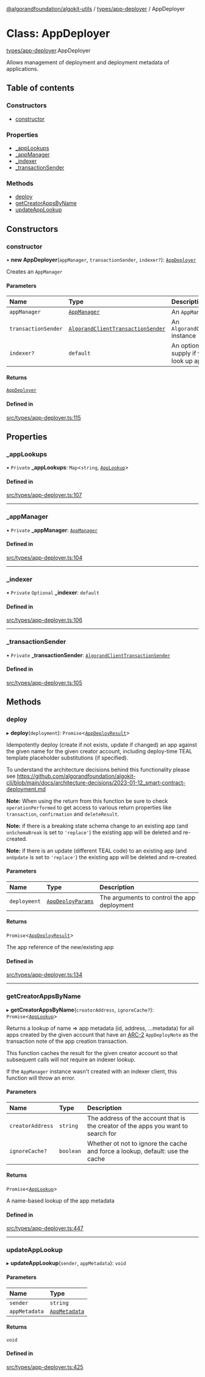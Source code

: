 [@algorandfoundation/algokit-utils](../README.md) / [types/app-deployer](../modules/types_app_deployer.md) / AppDeployer

# Class: AppDeployer

[types/app-deployer](../modules/types_app_deployer.md).AppDeployer

Allows management of deployment and deployment metadata of applications.

## Table of contents

### Constructors

- [constructor](types_app_deployer.AppDeployer.md#constructor)

### Properties

- [\_appLookups](types_app_deployer.AppDeployer.md#_applookups)
- [\_appManager](types_app_deployer.AppDeployer.md#_appmanager)
- [\_indexer](types_app_deployer.AppDeployer.md#_indexer)
- [\_transactionSender](types_app_deployer.AppDeployer.md#_transactionsender)

### Methods

- [deploy](types_app_deployer.AppDeployer.md#deploy)
- [getCreatorAppsByName](types_app_deployer.AppDeployer.md#getcreatorappsbyname)
- [updateAppLookup](types_app_deployer.AppDeployer.md#updateapplookup)

## Constructors

### constructor

• **new AppDeployer**(`appManager`, `transactionSender`, `indexer?`): [`AppDeployer`](types_app_deployer.AppDeployer.md)

Creates an `AppManager`

#### Parameters

| Name | Type | Description |
| :------ | :------ | :------ |
| `appManager` | [`AppManager`](types_app_manager.AppManager.md) | An `AppManager` instance |
| `transactionSender` | [`AlgorandClientTransactionSender`](types_algorand_client_transaction_sender.AlgorandClientTransactionSender.md) | An `AlgorandClientTransactionSender` instance |
| `indexer?` | `default` | An optional indexer instance; supply if you want to indexer to look up app metadata |

#### Returns

[`AppDeployer`](types_app_deployer.AppDeployer.md)

#### Defined in

[src/types/app-deployer.ts:115](https://github.com/algorandfoundation/algokit-utils-ts/blob/main/src/types/app-deployer.ts#L115)

## Properties

### \_appLookups

• `Private` **\_appLookups**: `Map`\<`string`, [`AppLookup`](../interfaces/types_app_deployer.AppLookup.md)\>

#### Defined in

[src/types/app-deployer.ts:107](https://github.com/algorandfoundation/algokit-utils-ts/blob/main/src/types/app-deployer.ts#L107)

___

### \_appManager

• `Private` **\_appManager**: [`AppManager`](types_app_manager.AppManager.md)

#### Defined in

[src/types/app-deployer.ts:104](https://github.com/algorandfoundation/algokit-utils-ts/blob/main/src/types/app-deployer.ts#L104)

___

### \_indexer

• `Private` `Optional` **\_indexer**: `default`

#### Defined in

[src/types/app-deployer.ts:106](https://github.com/algorandfoundation/algokit-utils-ts/blob/main/src/types/app-deployer.ts#L106)

___

### \_transactionSender

• `Private` **\_transactionSender**: [`AlgorandClientTransactionSender`](types_algorand_client_transaction_sender.AlgorandClientTransactionSender.md)

#### Defined in

[src/types/app-deployer.ts:105](https://github.com/algorandfoundation/algokit-utils-ts/blob/main/src/types/app-deployer.ts#L105)

## Methods

### deploy

▸ **deploy**(`deployment`): `Promise`\<[`AppDeployResult`](../modules/types_app_deployer.md#appdeployresult)\>

Idempotently deploy (create if not exists, update if changed) an app against the given name for the given creator account, including deploy-time TEAL template placeholder substitutions (if specified).

To understand the architecture decisions behind this functionality please see https://github.com/algorandfoundation/algokit-cli/blob/main/docs/architecture-decisions/2023-01-12_smart-contract-deployment.md

**Note:** When using the return from this function be sure to check `operationPerformed` to get access to various return properties like `transaction`, `confirmation` and `deleteResult`.

**Note:** if there is a breaking state schema change to an existing app (and `onSchemaBreak` is set to `'replace'`) the existing app will be deleted and re-created.

**Note:** if there is an update (different TEAL code) to an existing app (and `onUpdate` is set to `'replace'`) the existing app will be deleted and re-created.

#### Parameters

| Name | Type | Description |
| :------ | :------ | :------ |
| `deployment` | [`AppDeployParams`](../interfaces/types_app_deployer.AppDeployParams.md) | The arguments to control the app deployment |

#### Returns

`Promise`\<[`AppDeployResult`](../modules/types_app_deployer.md#appdeployresult)\>

The app reference of the new/existing app

#### Defined in

[src/types/app-deployer.ts:134](https://github.com/algorandfoundation/algokit-utils-ts/blob/main/src/types/app-deployer.ts#L134)

___

### getCreatorAppsByName

▸ **getCreatorAppsByName**(`creatorAddress`, `ignoreCache?`): `Promise`\<[`AppLookup`](../interfaces/types_app_deployer.AppLookup.md)\>

Returns a lookup of name => app metadata (id, address, ...metadata) for all apps created by the given account that have
an [ARC-2](https://github.com/algorandfoundation/ARCs/blob/main/ARCs/arc-0002.md) `AppDeployNote` as the transaction
note of the app creation transaction.

This function caches the result for the given creator account so that subsequent calls will not require an indexer lookup.

If the `AppManager` instance wasn't created with an indexer client, this function will throw an error.

#### Parameters

| Name | Type | Description |
| :------ | :------ | :------ |
| `creatorAddress` | `string` | The address of the account that is the creator of the apps you want to search for |
| `ignoreCache?` | `boolean` | Whether ot not to ignore the cache and force a lookup, default: use the cache |

#### Returns

`Promise`\<[`AppLookup`](../interfaces/types_app_deployer.AppLookup.md)\>

A name-based lookup of the app metadata

#### Defined in

[src/types/app-deployer.ts:447](https://github.com/algorandfoundation/algokit-utils-ts/blob/main/src/types/app-deployer.ts#L447)

___

### updateAppLookup

▸ **updateAppLookup**(`sender`, `appMetadata`): `void`

#### Parameters

| Name | Type |
| :------ | :------ |
| `sender` | `string` |
| `appMetadata` | [`AppMetadata`](../interfaces/types_app_deployer.AppMetadata.md) |

#### Returns

`void`

#### Defined in

[src/types/app-deployer.ts:425](https://github.com/algorandfoundation/algokit-utils-ts/blob/main/src/types/app-deployer.ts#L425)
